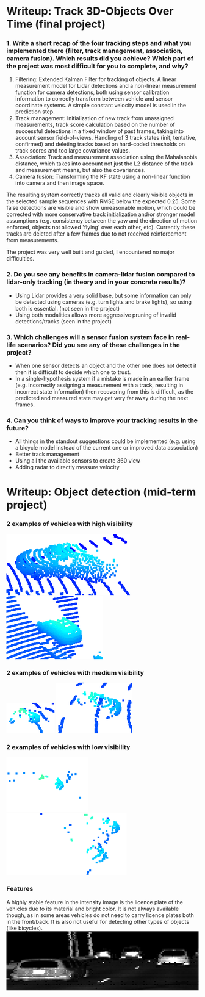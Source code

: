 # Writeup: Track 3D-Objects Over Time (final project)

### 1. Write a short recap of the four tracking steps and what you implemented there (filter, track management, association, camera fusion). Which results did you achieve? Which part of the project was most difficult for you to complete, and why?

1. Filtering: Extended Kalman Filter for tracking of objects. A linear measurement model
for Lidar detections and a non-linear measurement function for camera detections, both
using sensor calibration information to correctly transform between vehicle and sensor
coordinate systems. A simple constant velocity model is used in the prediction step.
2. Track management: Initialization of new track from unassigned measurements,
track score calculation based on the number of successful detections in a fixed window
of past frames, taking into account sensor field-of-views.
Handling of 3 track states (init, tentative, confirmed) and deleting tracks based on hard-coded thresholds on
track scores and too large covariance values.
3. Association: Track and measurement association using the Mahalanobis distance, which
takes into account not just the L2 distance of the track and measurement means, 
but also the covariances.
4. Camera fusion: Transforming the KF state using a non-linear function into camera and
then image space.

The resulting system correctly tracks all valid and clearly visible objects in the
selected sample sequences with RMSE below the expected 0.25. Some false detections 
are visible and show unreasonable motion, which could be corrected with more conservative 
track initialization and/or stronger model assumptions (e.g. consistency between the
yaw and the direction of motion enforced, objects not allowed 'flying' over each other, etc).
Currently these tracks are deleted after a few frames due to not received reinforcement
from measurements.

The project was very well built and guided, I encountered no major difficulties.

### 2. Do you see any benefits in camera-lidar fusion compared to lidar-only tracking (in theory and in your concrete results)?

- Using Lidar provides a very solid base, but some information can only be detected using
cameras (e.g. turn lights and brake lights), so using both is essential. (not seen in the project)
- Using both modalities allows more aggressive pruning of invalid detections/tracks (seen in the project)

### 3. Which challenges will a sensor fusion system face in real-life scenarios? Did you see any of these challenges in the project?

- When one sensor detects an object and the other one does not detect it then it is difficult 
to decide which one to trust.
- In a single-hypothesis system if a mistake is made in an earlier frame (e.g. incorrectly
assigning a measurement with a track, resulting in incorrect state information) then recovering
from this is difficult, as the predicted and measured state may get very far away during
the next frames.

### 4. Can you think of ways to improve your tracking results in the future?

- All things in the standout suggestions could be implemented (e.g. using a bicycle model
instead of the current one or improved data association)
- Better track management
- Using all the available sensors to create 360 view
- Adding radar to directly measure velocity

# Writeup: Object detection (mid-term project)

### 2 examples of vehicles with high visibility

![](img/vehicle_high_visibility_1.png)
![](img/vehicle_high_visibility_2.png)

### 2 examples of vehicles with medium visibility

![](img/vehicle_medium_visibility_1.png)
![](img/vehicle_medium_visibility_2.png)

### 2 examples of vehicles with low visibility

![](img/vehicle_low_visibility_1.png)
![](img/vehicle_low_visibility_2.png)

### Features

A highly stable feature in the intensity image is the licence plate of the vehicles 
due to its material and bright color. It is not always available though, as in some areas 
vehicles do not need to carry licence plates both in the front/back. It is also not useful 
for detecting other types of objects (like bicycles).
![](img/intensity_license_plate.png)
